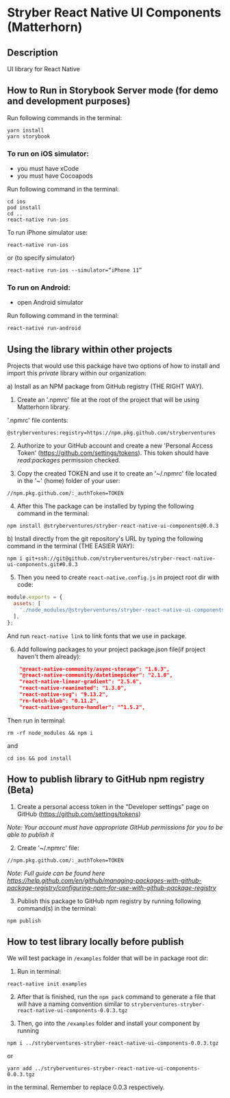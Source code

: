 # Stryber React Native UI Components (Matterhorn)

## Description

UI library for React Native

## How to Run in Storybook Server mode (for demo and development purposes)

Run following commands in the terminal:

```shell script
yarn install
yarn storybook
```

### To run on iOS simulator:

- you must have xCode
- you must have Cocoapods

Run following command in the terminal:

```shell script
cd ios
pod install
cd ..
react-native run-ios
```

To run iPhone simulator use:

```
react-native run-ios
```

or (to specify simulator)

```
react-native run-ios --simulator=“iPhone 11”
```

### To run on Android:

- open Android simulator

Run following command in the terminal:

```shell script
react-native run-android
```

## Using the library within other projects

Projects that would use this package have two options
of how to install and import this _private_ library
within our organization:

a) Install as an NPM package from GitHub registry
(THE RIGHT WAY).

1. Create an '.npmrc' file at the
   root of the project that will be using
   Matterhorn library.

'.npmrc' file contents:

```text
@stryberventures:registry=https://npm.pkg.github.com/stryberventures
```

2. Authorize to your GitHub account and create a new
   'Personal Access Token' (https://github.com/settings/tokens).
   This token should have _read:packages_ permission checked.

3. Copy the created TOKEN and use it to create an
   '~/.npmrc' file located in the '~' (home) folder
   of your user:

```text
//npm.pkg.github.com/:_authToken=TOKEN
```

4. After this The package can be installed by typing
   the following command in the terminal:

```shell script
npm install @stryberventures/stryber-react-native-ui-components@0.0.3
```

b) Install directly from the git repository's
URL by typing the following command in the
terminal (THE EASIER WAY):

```shell script
npm i git+ssh://git@github.com/stryberventures/stryber-react-native-ui-components.git#0.0.3
```

5. Then you need to create `react-native.config.js` in project root dir with code:

```javascript
module.exports = {
  assets: [
    './node_modules/@stryberventures/stryber-react-native-ui-components/src/static/fonts',
  ],
};
```

And run `react-native link` to link fonts that we use in package.

6. Add following packages to your project package.json file(if project haven't them already):

```json
    "@react-native-community/async-storage": "1.6.3",
    "@react-native-community/datetimepicker": "2.1.0",
    "react-native-linear-gradient": "2.5.6",
    "react-native-reanimated": "1.3.0",
    "react-native-svg": "9.13.2",
    "rn-fetch-blob": "0.11.2",
    "react-native-gesture-handler": "^1.5.2",
```

Then run in terminal:

```shell script
rm -rf node_modules && npm i
```

and

```shell script
cd ios && pod install
```

## How to publish library to GitHub npm registry (Beta)

1) Create a personal access token in the
"Developer settings" page on GitHub
(https://github.com/settings/tokens)

_Note: Your account must have appropriate GitHub
permissions for you to be able to publish it_

2) Create '~/.npmrc' file:

```text
//npm.pkg.github.com/:_authToken=TOKEN
```

_Note: Full guide can be found here
https://help.github.com/en/github/managing-packages-with-github-package-registry/configuring-npm-for-use-with-github-package-registry_

3) Publish this package to GitHub npm registry by
running following command(s) in the terminal:

```shell script
npm publish
```

## How to test library locally before publish

We will test package in `/examples` folder that will be in package root dir:

1) Run in terminal:

```shell script
react-native init examples
```

2) After that is finished, run the `npm pack` command to generate a file that will have a naming convention similar to `stryberventures-stryber-react-native-ui-components-0.0.3.tgz`

3) Then, go into the `/examples` folder and install your component by running
 
```shell script
npm i ../stryberventures-stryber-react-native-ui-components-0.0.3.tgz
``` 
or 
```
yarn add ../stryberventures-stryber-react-native-ui-components-0.0.3.tgz
```

in the terminal. Remember to replace 0.0.3 respectively.
